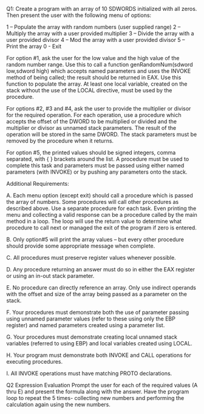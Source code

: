 Q1: Create a program with an array of 10 SDWORDS initialized with all zeros. Then present the user with the following menu of options:

1 – Populate the array with random numbers (user supplied range)
2 – Multiply the array with a user provided multiplier
3 – Divide the array with a user provided divisor
4 – Mod the array with a user provided divisor
5 – Print the array
0 - Exit

For option #1, ask the user for the low value and the high value of the random number range. Use this to call a function genRandomNum(sdword low,sdword high) which accepts named parameters and uses the INVOKE method of being called; the result should be returned in EAX. Use this function to populate the array. At least one local variable, created on the stack without the use of the LOCAL directive, must be used by the procedure.

For options #2, #3 and #4, ask the user to provide the multiplier or divisor for the required operation. For each operation, use a procedure which accepts the offset of the DWORD to be multiplied or divided and the multiplier or divisor as unnamed stack parameters. The result of the operation will be stored in the same DWORD. The stack parameters must be removed by the procedure when it returns.

For option #5, the printed values should be signed integers, comma separated, with { } brackets around the list. A procedure must be used to complete this task and parameters must be passed using either named parameters (with INVOKE) or by pushing any parameters onto the stack.

Additional Requirements:

A. Each menu option (except exit) should call a procedure which is passed the array of numbers. Some procedures will call other procedures as described above. Use a separate procedure for each task. Even printing the menu and collecting a valid response can be a procedure called by the main method in a loop. The loop will use the return value to determine what procedure to call next or managed the exit of the program if zero is entered.

B. Only option#5 will print the array values – but every other procedure should provide some appropriate message when complete.

C. All procedures must preserve register values whenever possible.

D. Any procedure returning an answer must do so in either the EAX register or using an in-out stack parameter.

E. No procedure can directly reference an array. Only use indirect operands with the offset and size of the array being passed as a parameter on the stack.

F. Your procedures must demonstrate both the use of parameter passing using unnamed
parameter values (refer to these using only the EBP register) and named parameters created
using a parameter list.

G. Your procedures must demonstrate creating local unnamed stack variables (referred to using
EBP) and local variables created using LOCAL.

H. Your program must demonstrate both INVOKE and CALL operations for executing procedures.

I. All INVOKE operations must have matching PROTO declarations.


Q2 Expression Evaluation
Prompt the user for each of the required values (A thru E) and present the formula along with the
answer. Have the program loop to repeat the 5 times- collecting new numbers and performing the
calculation again using the new numbers.
